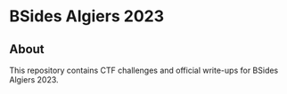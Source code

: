 # BSides Algiers 2023

## About

This repository contains CTF challenges and official write-ups for BSides Algiers 2023.
